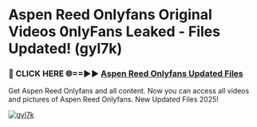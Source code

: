 # Aspen Reed Onlyfans Original Videos 0nlyFans Leaked - Files Updated! (gyl7k)

<h3>🔴 CLICK HERE 🌐==►► <a href="https://tinyurl.com/2wckxsce" rel="nofollow">Aspen Reed Onlyfans Updated Files</a></h3>

Get Aspen Reed Onlyfans and all content. Now you can access all videos and pictures of Aspen Reed Onlyfans. New Updated Files 2025!

[![gyl7k](https://i.imgur.com/AFduVYN.gif)](https://tinyurl.com/2wckxsce)
